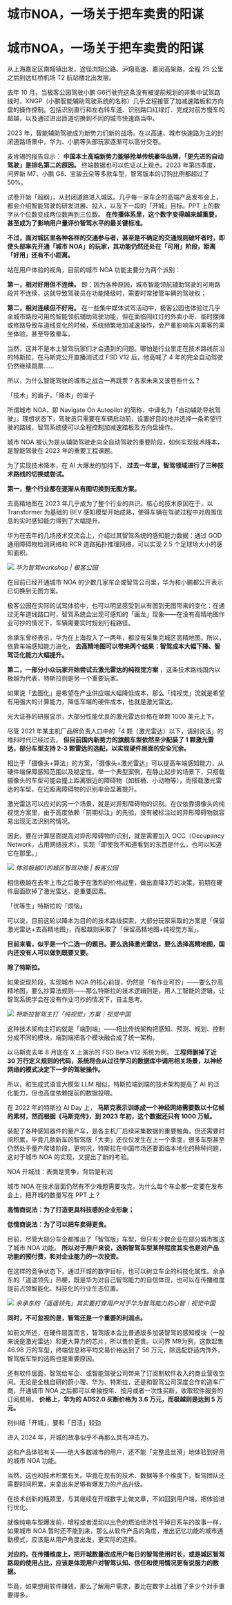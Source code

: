 # 城市NOA，一场关于把车卖贵的阳谋

# 城市NOA，一场关于把车卖贵的阳谋

从上海嘉定区南翔镇出发，途径浏翔公路、沪翔高速、嘉闵高架路，全程 25 公里之后到达虹桥机场 T2 航站楼北出发层。

去年 10 月，当极客公园驾驶小鹏
G6行驶完这条没有被提前规划的非集中试驾路线时，XNGP（小鹏智能辅助驾驶系统的名称）几乎全程接管了加减速踏板和方向盘的操作控制。包括识别直行和左右转车道、识别路口红绿灯、完成对前方慢车的超越，以及通过进出匝道切换到不同的城市快速路当中。

2023 年，智能辅助驾驶成为新势力们新的战场。在以高速、城市快速路为主的封闭道路场景中，华为、小鹏等头部玩家逐渐可以高分交卷。

麦肯锡的报告显示： **中国本土高端新势力能够抢单传统豪华品牌，「更先进的自动驾驶」是排名第二的原因。** 终端数据也可以佐证以上观点。2023
年第四季度，问界新 M7、小鹏 G6、宝骏云朵等多款车型，智驾版本的订购比例都超过了 50%。

试卷开始「超纲」，从封闭道路进入城区。几乎每一家车企的高端产品发布会上，都会介绍智能驾驶的研发进展、投入，以及下一段的「开城」目标。PPT
上的数字从个位数变成两位数再到三位数。 **在传播体系里，这个数字变得越来越重要，甚至成为了影响用户量评价智驾水平的最关键标准。**

**不过，面对城区里各种各样的交通参与者，甚至是不确定的交通规则破坏者时，即使头部率先开通「城市
NOA」的玩家，其功能仍然还处在「可用」阶段，距离「好用」还有不小距离。**

站在用户体验的视角，目前的城市 NOA 功能主要分为两个派别：

**第一，相对好用但不连续。** 即：因为各种原因，城市智能领航辅助驾驶的可用路段并不连续，这就导致驾驶员在功能降级时，需要时常接管车辆的驾驶权；

**第二，相对连续但不好用。**
在一些集中媒体试驾活动中，极客公园也体验过几乎全城市路段可用的智能领航辅助驾驶功能，但在面临闯红灯的外卖小哥、临时摆摊或修路导致车道线变化的时候，系统频繁地加减速操作，会严重影响车内乘客的乘坐体验，甚至导致晕车。

当然，这并不是本土智驾玩家们才会遇到的问题。哪怕是行业里走在技术路线前沿的特斯拉，在马斯克公开直播测试过 FSD V12 后，他高喊了 4
年的完全自动驾驶仍然继续跳票……

所以，为什么智能驾驶的城市之战会一再跳票？各家未来又该卷些什么？

「技术」的面子，「降本」的里子

所谓城市 NOA，即 Navigate On Autopilot
的简称，中译名为「自动辅助导航驾驶」。理想状态下，驾驶员只需要在车辆启动前，设置好目的地并选择一条希望行驶的路线，智驾系统便可以全程控制加减速踏板及方向盘操作。

城市 NOA 被认为是从辅助驾驶走向全自动驾驶的重要阶段，如何实现技术降本，是智能驾驶在 2023 年的重要工程课题。

为了实现技术降本，在 AI 大爆发的加持下， **过去一年里，智驾领域进行了三种技术路线的切换或尝试。**

**第一，整个行业都在逐渐从有图切换到无图方案。**

去高精地图在 2023 年几乎成为了整个行业的共识。核心的技术原因在于，以 Transformer 为基础的 BEV
感知模型开始成熟，使得车辆在驾驶过程中对周围信息的实时感知能力得到了大幅提升。

华为在去年的几场技术交流会上，介绍过其智驾系统的感知能力数据：通过 GOD 通用障碍物检测网络和 RCR 道路拓扑推理网络，可以实现 2.5
个足球场大小的感知面积。

![](https://inews.gtimg.com/om_bt/OBcqXAFLrWHeP3jxjgMNC-A9MFHL7ATMj11lRAC9MtdOsAA/1000)
_华为智驾workshop | 极客公园_

在目前已经开通城市 NOA 的少数几家车企或智驾公司里，华为和小鹏都公开表示已切换到无图方案。

极客公园在实际的试驾体验中，也可以明显感受到从有图到无图带来的变化：在通过无车道线路口时，智驾系统会出现可感知的「画龙」现象——在没有高精地图作业可抄的情况下，车辆需要实时规划行程路径。

余承东曾经表示，华为在上海投入了一两年，都没有采集完城区高精地图。所以，依靠车端感知能力进化，
**去高精地图可以带来两个结果：智驾成本大幅下降、智驾泛化能力大幅提升。**

**第二，一部分小众玩家开始尝试去激光雷达的纯视觉方案** ，这条技术路线国内以极越为代表，特斯拉则是另一个重要玩家。

如果说「去图化」是希望在产业供应端大幅降低成本，那么「纯视觉」流就是希望有用强大的计算能力，降低车端的硬件成本，也就是激光雷达。

光大证券的研报显示，大部分性能优良的激光雷达价格在单颗 1000 美元上下。

尽管 2021 年某主机厂品牌负责人口中的「4 颗（激光雷达）以下，请别说话」的堆料时代已经过去， **但目前国内新势力的旗舰车型依然至少配装了 1
颗激光雷达，部分车型支持 2-3 颗雷达的选配，以实现硬件层面的安全冗余。**

相比于「摄像头+算法」的方案，「摄像头+激光雷达」可以提高车端感知能力，从硬件端保障感知范围以及稳定性。举一个典型案例，在静止起步的场景下，只搭载摄像头的车型可能会撞上距离很近的障碍物（如桩桶、小动物等），而搭载激光雷达的车型，在近距离障碍物的识别率会显著提升。

激光雷达可以应对的另一个场景，就是对异形障碍物的识别。在仅依靠摄像头的纯视觉方案里，由于高度依赖「前期标注」的先验，没有被标注过的异形障碍物就容易出现无法识别的情况。

因此，要在计算层面提高对异形障碍物的识别，就是需要加入 OCC（Occupancy
Network，占用网络技术），实现「即使我不知道看到的东西是什么，也可以知道它在那里。」

![](https://inews.gtimg.com/om_bt/OeonTa_Gz4wfpPOwTmfGUrt0L9dFm__FQ2MjoVWmKs0C4AA/1000)
_体验极越01的城区智驾功能 | 极客公园_

相信极越在去年上市之后敢于在激烈的价格战里，做出直降3万的决策，前期在硬件层面砍掉了激光雷达，是重要因素。

「优等生」特斯拉的「烦恼」

可以说，目前这轮以降本为目的的技术路线探索，大部分玩家采取的方案是「保留激光雷达+去高精地图」，而极越则采取了「保留高精地图+纯视觉方案」。

**目前来看，似乎是一个二选一的题目。要么选择激光雷达，要么选择高精地图，国内还没有人可以做到既要又要。**

**除了特斯拉。**

如果说现阶段，实现城市 NOA
的核心前提，仍然是「有作业可抄」——要么抄高精地图，要么抄算法规则——那么特斯拉的技术逻辑则是，用人工智能的逻辑，让智驾系统学会在没有作业可抄的情况下，自主思考。

![](https://inews.gtimg.com/om_bt/OODFL9rFJUCw1JDDBz7lb3rPOVQBPbwBwvYJU5FZ0Ab4QAA/1000)
_特斯拉智驾主打「纯视觉」方案｜视觉中国_

这种技术架构主打的就是「端到端」——相比传统架构把感知、预测、规划、控制分成不同的模块，端到端把各个模块融合成了统一架构。

以马斯克去年 8 月底在 X 上演示的 FSD Beta V12 系统为例， **工程师删掉了近 30
万行定义规则的代码，系统将会从过往学习的数据库中调用相关场景，以神经网络的模式决定下一步的驾驶操作。**

所以，和生成式语言大模型 LLM 相似，特斯拉端到端的技术架构提高了 AI 的泛化能力，但也高度依赖提前的数据投喂。

在 2022 年的特斯拉 AI Day 上， **马斯克表示训练成一个神经网络需要数以十亿帧的素材，然而根据《马斯克传》，到 2023 年初，这个数据还只有
1000 万帧。**

装配了各种感知器件的量产车，是各主机厂后续采集数据的重要触角。但还需要时间积累，毕竟几款新车的智驾版「大卖」还仅仅发生在上一个季度，很多车型甚至仍然处于量产爬坡阶段，更何况，特斯拉在中国市场还要面临本地化的种种问题，这对于城市
NOA 的实现，又提出了新的考验。

NOA 开城战：表面是竞争，背后是利润

城市 NOA 在技术层面仍然有不少难题需要攻克，为什么每个车企都一定要在发布会上，把开城的数量写在 PPT 上？

**高情商说法：为了打造更具科技感的企业形象；**

**低情商说法：为了可以把车卖得更贵。**

目前，尽管大部分车企都推出了「智驾版」车型，但只有少数企业在部分城市推送了城市 NOA 功能。
**所以对于用户来说，选购智驾车型某种程度其实也是对产品功能的预付费，和对企业能力的一次投资。**

在这样的竞争状态下，通过开城的数字目标，也可以树立车企的科技化属性。余承东的「遥遥领先」热梗，既是华为对自己智驾能力的自信体现，也可以在传播维度提前占领智能化、科技化的行业生态位置。

![](https://inews.gtimg.com/om_bt/OINnyK_CBa0LRCnBGNNKTvhNgtrF7Q3Qq7wD7JWHmvvDQAA/1000)
_余承东的「遥遥领先」其实要打穿用户对于华为智驾能力的心智｜视觉中国_

**同时，不可忽视的是，智驾还是一个重要的利润点。**

如前文所述，在硬件层面而言，智驾版本会比普通版多加装智驾的感知模块（一般来说是激光雷达）和更大算力的芯片，所以售价更贵。以问界 M9为例，这款起售
46.98 万的车型，终端信息称平均交易价格达到了 56 万元，除选配舒适内饰外，智驾版车型的选购也是重要原因。

还有软件层面，智驾给车企、或智能驾驶公司带来了订阅制软件收入的商业营收空间。无论是全栈自研的蔚小理、华为、特斯拉，还是和智驾公司深度合作的造车厂商，开通城市
NOA 之后都可以单独按年、按月或者一次性买断，收取软件服务的订阅费用。 **价格上，华为的 ADS2.0 买断价格为 3.6 万元，而极越则是达到 5
万元。**

别纠结「开城」，要和「日活」较劲

进入 2024 年，开城的故事似乎不再那么具有冲击力。

这和产品体验有关——绝大多数城市的用户，还不能「完整且丝滑」地体验到好用的城市 NOA 功能。

当然，这也和技术积累有关。毕竟在现有的技术、数据等多个维度下，智驾团队还需要时间积累，来拿出来足够有爆发力的产品升级。

在技术创新的瓶颈里，与其继续在开城数字上做文章，不如回到用户端，把体验进行优化。

就像纯电车型爆发前，增程或者混动以出色的燃油经济性干掉日系车的故事一样，如果城市 NOA
暂时还不能到来，那么从软件产品的角度，推出记忆功能的城市通勤模式，应该是从用户角度出发，更实际的选择。

**对应的，在传播维度上，把开城数量改成用户每日的智驾使用时长，或是城区智驾路段的使用占比，应该是体现用户对智驾认知、信任和使用情况更有说服力的数据。**

毕竟，如果想用软件赚钱，那么了解用户需求，要比在数字上战胜了多少个对手重要得多。


